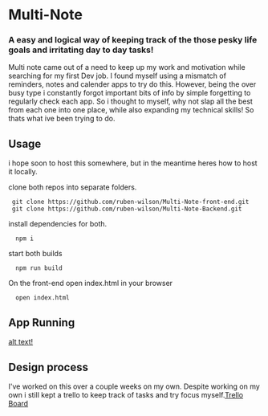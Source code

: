 # Multi-Note

### A easy and logical way of keeping track of the those pesky life goals and irritating day to day tasks!

Multi note came out of a need to keep up my work and motivation while searching for my first Dev job. I found myself using a mismatch of reminders, notes and calender apps to try do this. However, being the over busy type i constantly forgot important bits of info by simple forgetting to regularly check each app. 
  So i thought to myself, why not slap all the best from each one into one place, while also expanding my technical skills! So thats what ive been trying to do.

## Usage
 i hope soon to host this somewhere, but in the meantime heres how to host it locally.

 clone both repos into separate folders.
 ```linux
  git clone https://github.com/ruben-wilson/Multi-Note-front-end.git
  git clone https://github.com/ruben-wilson/Multi-Note-Backend.git
 ```

install dependencies for both.
```linux
  npm i 
```

start both builds 
```linux
  npm run build
```

On the front-end open index.html in your browser
```linux
  open index.html
```

## App Running 
[alt text!](https://github.com/ruben-wilson/Multi-Note-front-end/blob/main/Screenshot%202022-11-02%20at%2016.38.32.png)

## Design process 

I've worked on this over a couple weeks on my own. Despite working on my own i still kept a trello to keep track of tasks and try focus myself.[Trello Board](https://trello.com/b/wYPequ14/tasks-app)

